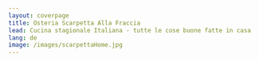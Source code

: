 ```yaml
---
layout: coverpage
title: Osteria Scarpetta Alla Fraccia
lead: Cucina stagionale Italiana - tutte le cose buone fatte in casa
lang: de
image: /images/scarpettaHome.jpg
---
```




